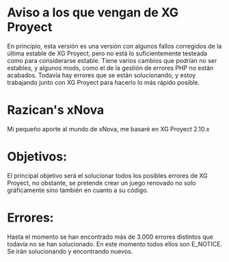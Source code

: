 Aviso a los que vengan de XG Proyect
====================================

En principio, esta versión es una versión con algunos fallos corregidos de la última estable de XG
Proyect, pero no está lo suficientemente testeada como para considerarse estable. Tiene varios
cambios que podrían no ser estables, y algunos mods, como el de la gestión de errores PHP no están
acabados. Todavía hay errores que se están solucionando, y estoy trabajando junto con XG Proyect
para hacerlo lo más rápido posible.

Razican's xNova
===============

Mi pequeño aporte al mundo de xNova, me basaré en XG Proyect 2.10.x


Objetivos:
==========

El principal objetivo será el solucionar todos los posibles errores de XG Proyect, no obstante, se
pretende crear un juego renovado no solo gráficamente sino también en cuanto a su código.

Errores:
========

Hasta el momento se han encontrado más de 3.000 errores distintos que todavía no se han solucionado.
En este momento todos ellos son E_NOTICE. Se irán solucionando y encontrando nuevos.